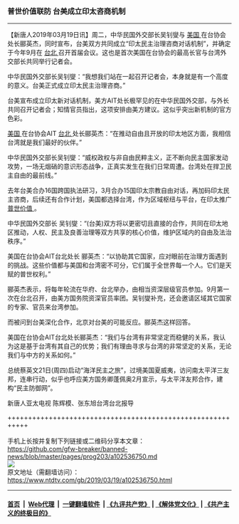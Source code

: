 ### 普世价值联防 台美成立印太咨商机制
------------------------

<div class="post_content" itemprop="articleBody">
 <p>
  【新唐人2019年03月19日讯】周二，中华民国外交部长吴钊燮与
  <a href="https://www.ntdtv.com/gb/美国.htm">
   美国
  </a>
  在台协会处长郦英杰，同时宣布，台美双方共同成立“印太民主治理咨商对话机制”，并确定于今年9月在
  <a href="https://www.ntdtv.com/gb/台北.htm">
   台北
  </a>
  召开首届会议。这也是首次美国在台协会的最高长官与台湾外交部长共同举行记者会。
 </p>
 <p>
  中华民国外交部长吴钊燮：“我想我们站在一起召开记者会，本身就是有一个高度的意义。台美正式成立印太民主治理咨商。”
 </p>
 <p>
  台美宣布成立印太新对话机制，美方AIT处长极罕见的在中华民国外交部，与外长共同召开记者会；知情官员指出，这项安排由美方建议。这似乎突出新机制的官方色彩。
 </p>
 <p>
  <a href="https://www.ntdtv.com/gb/美国.htm">
   美国
  </a>
  在台协会AIT
  <a href="https://www.ntdtv.com/gb/台北.htm">
   台北
  </a>
  处长郦英杰：“在推动自由且开放的印太地区方面，我相信台湾就是我们最好的伙伴。”
 </p>
 <p>
  中华民国外交部长吴钊燮：“威权政权与非自由民粹主义，正不断向民主国家发动攻势，一场无烟硝的意识形态战争，正真实发生在我们日常周遭。台湾处在捍卫民主自由的最前线。”
 </p>
 <p>
  去年台美合办16国跨国执法研习，3月合办15国印太宗教自由对话，再加码印太民主咨商，后续还有合作计划，美国都选择台湾，作为区域枢纽与平台，在印太推广
  <a href="https://www.ntdtv.com/gb/普世价值.htm">
   普世价值
  </a>
  。
 </p>
 <p>
  中华民国外交部长 吴钊燮：“(台美)双方将以更密切且直接的合作，共同在印太地区推动，人权、民主及良善治理等双方共享的核心价值，维护区域内的自由及法治秩序。”
 </p>
 <p>
  美国在台协会AIT台北处长 郦英杰：“以协助其它国家，应对眼前在治理方面遇到的挑战。这些价值都与美国和台湾密不可分，它们属于全世界每一个人。它们是天赋的普世权利。”
 </p>
 <p>
  郦英杰表示，将每年轮流在华府、台北举办，由相当资深层级官员参加。9月第一次在台北召开，由美方国务院资深官员率团。吴钊燮补充，还会邀请区域其它国家的专家、官员来台湾参加。
 </p>
 <p>
  而被问到台美深化合作，北京对台美的可能反应。郦英杰这样回答。
 </p>
 <p>
  美国在台协会AIT台北处长郦英杰：“我们与台湾有非常坚定而稳健的关系，我认为这是基于台湾有其自己的优势；我们有理由寻求与台湾的非常坚定的关系，无论我们与中方的关系如何。”
 </p>
 <p>
  总统蔡英文21日(周四)启动“海洋民主之旅”，过境美国夏威夷，访问南太平洋三友邦，连串行动，似乎也呼应美方国务卿蓬佩奥2月宣示，与太平洋友邦合作，建构“民主防御网”。
 </p>
 <p>
  新唐人亚太电视 陈辉模、张东旭台湾台北报导
 </p>
 <p>
 </p>
 <div class="single_ad">
 </div>
</div>

+++++++++++++++++++++++++++++++++++++++++++++++++++++++++++<br/><br/>
手机上长按并复制下列链接或二维码分享本文章：<br/>
https://github.com/gfw-breaker/banned-news/blob/master/pages/prog203/a102536750.md <br/>
<a href='https://github.com/gfw-breaker/banned-news/blob/master/pages/prog203/a102536750.md'><img src='https://github.com/gfw-breaker/banned-news/blob/master/pages/prog203/a102536750.md.png'/></a> <br/>
原文地址（需翻墙访问）：https://www.ntdtv.com/gb/2019/03/19/a102536750.html


------------------------
#### [首页](https://github.com/gfw-breaker/banned-news/blob/master/README.md) &nbsp;|&nbsp; [Web代理](https://github.com/labour-camp/helloworld) &nbsp;|&nbsp; [一键翻墙软件](https://github.com/gfw-breaker/nogfw/blob/master/README.md) &nbsp;| [《九评共产党》](https://github.com/gfw-breaker/9ping.md/blob/master/README.md#九评之一评共产党是什么) | [《解体党文化》](https://github.com/gfw-breaker/jtdwh.md/blob/master/README.md) | [《共产主义的终极目的》](https://github.com/gfw-breaker/gczydzjmd.md/blob/master/README.md)

